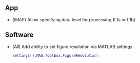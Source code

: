 ## App

- (IMAP) Allow specifying data level for processing (L1a or L1b)

## Software

- (All) Add ability to set figure resolution via MATLAB settings:

    ``` matlab
    settings().MAG.Toolbox.FigureResolution
    ```
